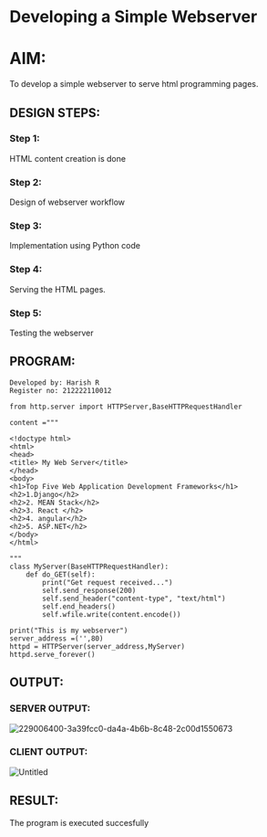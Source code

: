 # Developing a Simple Webserver

# AIM:

To develop a simple webserver to serve html programming pages.

## DESIGN STEPS:

### Step 1:

HTML content creation is done

### Step 2:

Design of webserver workflow

### Step 3:

Implementation using Python code

### Step 4:

Serving the HTML pages.

### Step 5:

Testing the webserver

## PROGRAM:
```
Developed by: Harish R
Register no: 212222110012
```

```
from http.server import HTTPServer,BaseHTTPRequestHandler

content ="""

<!doctype html>
<html>
<head>
<title> My Web Server</title>
</head>
<body>
<h1>Top Five Web Application Development Frameworks</h1>
<h2>1.Django</h2>
<h2>2. MEAN Stack</h2>
<h2>3. React </h2>
<h2>4. angular</h2>
<h2>5. ASP.NET</h2>
</body>
</html>

"""
class MyServer(BaseHTTPRequestHandler):
    def do_GET(self):
        print("Get request received...")
        self.send_response(200) 
        self.send_header("content-type", "text/html")       
        self.end_headers()
        self.wfile.write(content.encode())

print("This is my webserver") 
server_address =('',80)
httpd = HTTPServer(server_address,MyServer)
httpd.serve_forever()
```
## OUTPUT:
### SERVER OUTPUT:
![229006400-3a39fcc0-da4a-4b6b-8c48-2c00d1550673](https://user-images.githubusercontent.com/117935868/229007422-b67dd831-a307-4364-9189-6bc9332d5ec6.png)

### CLIENT OUTPUT:
![Untitled](https://user-images.githubusercontent.com/117935868/229008068-cb4eddac-e6ac-4d41-a3db-1a48dbd304ad.jpg)

## RESULT:
The program is executed succesfully
